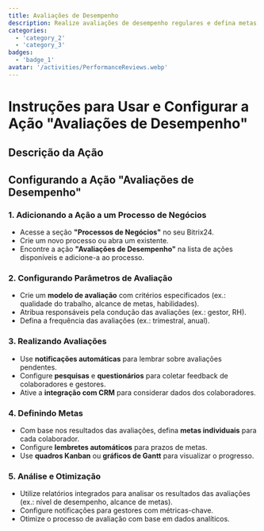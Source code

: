 ```yaml
---
title: Avaliações de Desempenho
description: Realize avaliações de desempenho regulares e defina metas.
categories: 
  - 'category_2'
  - 'category_3'
badges: 
  - 'badge_1'
avatar: '/activities/PerformanceReviews.webp'
---
```


# Instruções para Usar e Configurar a Ação "Avaliações de Desempenho"

## Descrição da Ação

## **Configurando a Ação "Avaliações de Desempenho"**

### 1. Adicionando a Ação a um Processo de Negócios
- Acesse a seção **"Processos de Negócios"** no seu Bitrix24.
- Crie um novo processo ou abra um existente.
- Encontre a ação **"Avaliações de Desempenho"** na lista de ações disponíveis e adicione-a ao processo.

### 2. Configurando Parâmetros de Avaliação
- Crie um **modelo de avaliação** com critérios especificados (ex.: qualidade do trabalho, alcance de metas, habilidades).
- Atribua responsáveis pela condução das avaliações (ex.: gestor, RH).
- Defina a frequência das avaliações (ex.: trimestral, anual).

### 3. Realizando Avaliações
- Use **notificações automáticas** para lembrar sobre avaliações pendentes.
- Configure **pesquisas** e **questionários** para coletar feedback de colaboradores e gestores.
- Ative a **integração com CRM** para considerar dados dos colaboradores.

### 4. Definindo Metas
- Com base nos resultados das avaliações, defina **metas individuais** para cada colaborador.
- Configure **lembretes automáticos** para prazos de metas.
- Use **quadros Kanban** ou **gráficos de Gantt** para visualizar o progresso.

### 5. Análise e Otimização
- Utilize relatórios integrados para analisar os resultados das avaliações (ex.: nível de desempenho, alcance de metas).
- Configure notificações para gestores com métricas-chave.
- Otimize o processo de avaliação com base em dados analíticos.